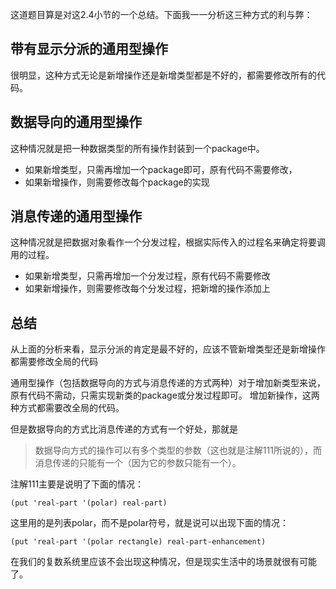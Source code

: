 这道题目算是对这2.4小节的一个总结。下面我一一分析这三种方式的利与弊：

## 带有显示分派的通用型操作

很明显，这种方式无论是新增操作还是新增类型都是不好的，都需要修改所有的代码。

## 数据导向的通用型操作

这种情况就是把一种数据类型的所有操作封装到一个package中。
- 如果新增类型，只需再增加一个package即可，原有代码不需要修改，
- 如果新增操作，则需要修改每个package的实现

## 消息传递的通用型操作

这种情况就是把数据对象看作一个分发过程，根据实际传入的过程名来确定将要调用的过程。
- 如果新增类型，只需再增加一个分发过程，原有代码不需要修改
- 如果新增操作，则需要修改每个分发过程，把新增的操作添加上

## 总结

从上面的分析来看，显示分派的肯定是最不好的，应该不管新增类型还是新增操作都需要修改全局的代码

通用型操作（包括数据导向的方式与消息传递的方式两种）对于增加新类型来说，原有代码不需动，只需实现新类的package或分发过程即可。
增加新操作，这两种方式都需要改全局的代码。

但是数据导向的方式比消息传递的方式有一个好处，那就是

> 数据导向方式的操作可以有多个类型的参数（这也就是注解111所说的），而消息传递的只能有一个（因为它的参数只能有一个）。

注解111主要是说明了下面的情况：
```
(put 'real-part '(polar) real-part)
```
这里用的是列表polar，而不是polar符号，就是说可以出现下面的情况：
```
(put 'real-part '(polar rectangle) real-part-enhancement)
```
在我们的复数系统里应该不会出现这种情况，但是现实生活中的场景就很有可能了。